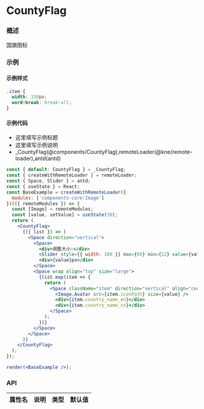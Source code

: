 
# CountyFlag


### 概述

国旗图标


### 示例


#### 示例样式

```scss
.item {
  width: 150px;
  word-break: break-all;
}
```

#### 示例代码

- 这里填写示例标题
- 这里填写示例说明
- _CountyFlag(@components/CountyFlag),remoteLoader(@kne/remote-loader),antd(antd)

```jsx
const { default: CountyFlag } = _CountyFlag;
const { createWithRemoteLoader } = remoteLoader;
const { Space, Slider } = antd;
const { useState } = React;
const BaseExample = createWithRemoteLoader({
  modules: ['components-core:Image']
})(({ remoteModules }) => {
  const [Image] = remoteModules;
  const [value, setValue] = useState(30);
  return (
    <CountyFlag>
      {({ list }) => (
        <Space direction="vertical">
          <Space>
            <div>调整大小:</div>
            <Slider style={{ width: 100 }} max={60} min={12} value={value} onChange={setValue} />
            <div>{value}px</div>
          </Space>
          <Space wrap align="top" size="large">
            {list.map(item => {
              return (
                <Space className="item" direction="vertical" align="center" key={item.country_id}>
                  <Image.Avatar src={item.iconPath} size={value} />
                  <div>{item.country_name_en}</div>
                  <div>{item.country_name_cn}</div>
                </Space>
              );
            })}
          </Space>
        </Space>
      )}
    </CountyFlag>
  );
});

render(<BaseExample />);

```


### API

| 属性名 | 说明 | 类型 | 默认值 |
| ------ | ---- | ---- | ------ |

